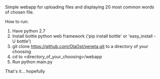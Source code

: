 Simple webapp for uploading files and displaying 20 most common words of chosen file.

How to run:

1. Have python 2.7
2. Install bottle python web framework ('pip install bottle' or 'easy_install -U bottle')
3. git clone https://github.com/OlaOst/xeneta.git to a directory of your choosing
4. cd to <directory_of_your_choosing>/webapp
5. Run python main.py

That's it... hopefully
